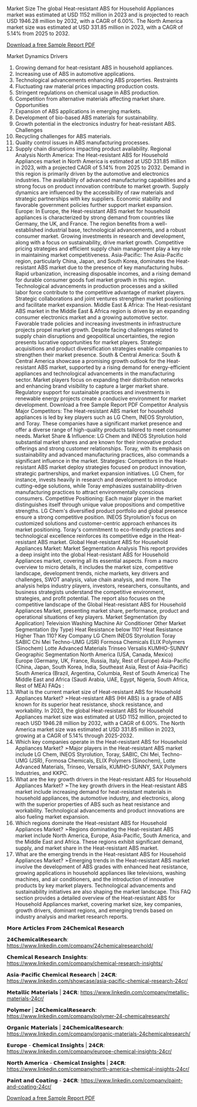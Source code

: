 Market Size
The global Heat-resistant ABS for Household Appliances market was estimated at USD 1152 million in 2023 and is projected to reach USD 1946.28 million by 2032, with a CAGR of 6.00%.
The North America market size was estimated at USD 331.85 million in 2023, with a CAGR of 5.14% from 2025 to 2032.

[Download a free Sample Report PDF](https://www.24chemicalresearch.com/download-sample/288918/global-heatresistant-abs-for-household-appliances-forecast-market-2025-2032-959)

Market Dynamics
Drivers
1. Growing demand for heat-resistant ABS in household appliances.
2. Increasing use of ABS in automotive applications.
3. Technological advancements enhancing ABS properties.
Restraints
1. Fluctuating raw material prices impacting production costs.
2. Stringent regulations on chemical usage in ABS production.
3. Competition from alternative materials affecting market share.
Opportunities
1. Expansion of ABS applications in emerging markets.
2. Development of bio-based ABS materials for sustainability.
3. Growth potential in the electronics industry for heat-resistant ABS.
Challenges
1. Recycling challenges for ABS materials.
2. Quality control issues in ABS manufacturing processes.
3. Supply chain disruptions impacting product availability.
Regional Analysis
North America: The Heat-resistant ABS for Household Appliances market in North America is estimated at USD 331.85 million in 2023, with a projected CAGR of 5.14% from 2025 to 2032. Demand in this region is primarily driven by the automotive and electronics industries. The availability of advanced manufacturing capabilities and a strong focus on product innovation contribute to market growth. Supply dynamics are influenced by the accessibility of raw materials and strategic partnerships with key suppliers. Economic stability and favorable government policies further support market expansion.
Europe: In Europe, the Heat-resistant ABS market for household appliances is characterized by strong demand from countries like Germany, the UK, and France. The region benefits from a well-established industrial base, technological advancements, and a robust consumer market. Growing investments in research and development, along with a focus on sustainability, drive market growth. Competitive pricing strategies and efficient supply chain management play a key role in maintaining market competitiveness.
Asia-Pacific: The Asia-Pacific region, particularly China, Japan, and South Korea, dominates the Heat-resistant ABS market due to the presence of key manufacturing hubs. Rapid urbanization, increasing disposable incomes, and a rising demand for durable consumer goods fuel market growth in this region. Technological advancements in production processes and a skilled labor force contribute to the competitive advantage of market players. Strategic collaborations and joint ventures strengthen market positioning and facilitate market expansion.
Middle East & Africa: The Heat-resistant ABS market in the Middle East & Africa region is driven by an expanding consumer electronics market and a growing automotive sector. Favorable trade policies and increasing investments in infrastructure projects propel market growth. Despite facing challenges related to supply chain disruptions and geopolitical uncertainties, the region presents lucrative opportunities for market players. Strategic acquisitions and product diversification strategies enable companies to strengthen their market presence.
South & Central America: South & Central America showcase a promising growth outlook for the Heat-resistant ABS market, supported by a rising demand for energy-efficient appliances and technological advancements in the manufacturing sector. Market players focus on expanding their distribution networks and enhancing brand visibility to capture a larger market share. Regulatory support for sustainable practices and investments in renewable energy projects create a conducive environment for market development.
Download a free Sample Report PDF
Competitor Analysis
Major Competitors: The Heat-resistant ABS market for household appliances is led by key players such as LG Chem, INEOS Styrolution, and Toray. These companies have a significant market presence and offer a diverse range of high-quality products tailored to meet consumer needs.
Market Share & Influence: LG Chem and INEOS Styrolution hold substantial market shares and are known for their innovative product offerings and strong customer relationships. Toray, with its emphasis on sustainability and advanced manufacturing practices, also commands a significant influence in the market.
Strategies: Competitors in the Heat-resistant ABS market deploy strategies focused on product innovation, strategic partnerships, and market expansion initiatives. LG Chem, for instance, invests heavily in research and development to introduce cutting-edge solutions, while Toray emphasizes sustainability-driven manufacturing practices to attract environmentally conscious consumers.
Competitive Positioning: Each major player in the market distinguishes itself through unique value propositions and competitive strengths. LG Chem's diversified product portfolio and global presence ensure a strong competitive position. INEOS Styrolution's focus on customized solutions and customer-centric approach enhances its market positioning. Toray's commitment to eco-friendly practices and technological excellence reinforces its competitive edge in the Heat-resistant ABS market.
Global Heat-resistant ABS for Household Appliances Market: Market Segmentation Analysis
This report provides a deep insight into the global Heat-resistant ABS for Household Appliances market, covering all its essential aspects. From a macro overview to micro details, it includes the market size, competitive landscape, development trends, niche markets, key drivers and challenges, SWOT analysis, value chain analysis, and more.
The analysis helps industry players, investors, researchers, consultants, and business strategists understand the competitive environment, strategies, and profit potential. The report also focuses on the competitive landscape of the Global Heat-resistant ABS for Household Appliances Market, presenting market share, performance, product and operational situations of key players.
Market Segmentation (by Application)
Television
Washing Machine
Air Conditioner
Other
Market Segmentation (by Type)
Heat Resistance below 110?
Heat Resistance Higher Than 110?
Key Company
LG Chem
INEOS Styrolution
Toray
SABIC
Chi Mei
Techno-UMG (JSR)
Formosa Chemicals
ELIX Polymers (Sinochem)
Lotte Advanced Materials
Trinseo
Versalis
KUMHO-SUNNY
Geographic Segmentation
North America (USA, Canada, Mexico)
Europe (Germany, UK, France, Russia, Italy, Rest of Europe)
Asia-Pacific (China, Japan, South Korea, India, Southeast Asia, Rest of Asia-Pacific)
South America (Brazil, Argentina, Columbia, Rest of South America)
The Middle East and Africa (Saudi Arabia, UAE, Egypt, Nigeria, South Africa, Rest of MEA)
 FAQs :
1. What is the current market size of Heat-resistant ABS for Household Appliances Market?
➣Heat-resistant ABS (HH ABS) is a grade of ABS known for its superior heat resistance, shock resistance, and workability. In 2023, the global Heat-resistant ABS for Household Appliances market size was estimated at USD 1152 million, projected to reach USD 1946.28 million by 2032, with a CAGR of 6.00%. The North America market size was estimated at USD 331.85 million in 2023, growing at a CAGR of 5.14% through 2025-2032.
2. Which key companies operate in the Heat-resistant ABS for Household Appliances Market?
➣Major players in the Heat-resistant ABS market include LG Chem, INEOS Styrolution, Toray, SABIC, Chi Mei, Techno-UMG (JSR), Formosa Chemicals, ELIX Polymers (Sinochem), Lotte Advanced Materials, Trinseo, Versalis, KUMHO-SUNNY, SAX Polymers Industries, and KKPC.
3. What are the key growth drivers in the Heat-resistant ABS for Household Appliances Market?
➣The key growth drivers in the Heat-resistant ABS market include increasing demand for heat-resistant materials in household appliances, the automotive industry, and electronics, along with the superior properties of ABS such as heat resistance and workability. Technological advancements and product innovations are also fueling market expansion.
4. Which regions dominate the Heat-resistant ABS for Household Appliances Market?
➣Regions dominating the Heat-resistant ABS market include North America, Europe, Asia-Pacific, South America, and the Middle East and Africa. These regions exhibit significant demand, supply, and market share in the Heat-resistant ABS market.
5. What are the emerging trends in the Heat-resistant ABS for Household Appliances Market?
➣Emerging trends in the Heat-resistant ABS market involve the development of ABS grades with enhanced heat resistance, growing applications in household appliances like televisions, washing machines, and air conditioners, and the introduction of innovative products by key market players. Technological advancements and sustainability initiatives are also shaping the market landscape. This FAQ section provides a detailed overview of the Heat-resistant ABS for Household Appliances market, covering market size, key companies, growth drivers, dominant regions, and emerging trends based on industry analysis and market research reports.

𝗠𝗼𝗿𝗲 𝗔𝗿𝘁𝗶𝗰𝗹𝗲𝘀 𝗙𝗿𝗼𝗺 𝟮𝟰𝗖𝗵𝗲𝗺𝗶𝗰𝗮𝗹 𝗥𝗲𝘀𝗲𝗮𝗿𝗰𝗵

𝟮𝟰𝗖𝗵𝗲𝗺𝗶𝗰𝗮𝗹𝗥𝗲𝘀𝗲𝗮𝗿𝗰𝗵: https://www.linkedin.com/company/24chemicalresearchold/

𝗖𝗵𝗲𝗺𝗶𝗰𝗮𝗹 𝗥𝗲𝘀𝗲𝗮𝗿𝗰𝗵 𝗜𝗻𝘀𝗶𝗴𝗵𝘁𝘀: https://www.linkedin.com/company/chemical-research-insights/

𝗔𝘀𝗶𝗮-𝗣𝗮𝗰𝗶𝗳𝗶𝗰 𝗖𝗵𝗲𝗺𝗶𝗰𝗮𝗹 𝗥𝗲𝘀𝗲𝗮𝗿𝗰𝗵 | 𝟮𝟰𝗖𝗥: https://www.linkedin.com/showcase/asia-pacific-chemical-research-24cr/

𝗠𝗲𝘁𝗮𝗹𝗹𝗶𝗰 𝗠𝗮𝘁𝗲𝗿𝗶𝗮𝗹𝘀 | 𝟮𝟰𝗖𝗥: https://www.linkedin.com/company/metallic-materials-24cr/

𝗣𝗼𝗹𝘆𝗺𝗲𝗿 | 𝟮𝟰𝗖𝗵𝗲𝗺𝗶𝗰𝗮𝗹𝗥𝗲𝘀𝗲𝗮𝗿𝗰𝗵: https://www.linkedin.com/company/polymer-24-chemicalresearch/

𝗢𝗿𝗴𝗮𝗻𝗶𝗰 𝗠𝗮𝘁𝗲𝗿𝗶𝗮𝗹𝘀 | 𝟮𝟰𝗖𝗵𝗲𝗺𝗶𝗰𝗮𝗹𝗥𝗲𝘀𝗲𝗮𝗿𝗰𝗵: https://www.linkedin.com/company/organic-materials-24chemicalresearch/

𝗘𝘂𝗿𝗼𝗽𝗲 - 𝗖𝗵𝗲𝗺𝗶𝗰𝗮𝗹 𝗜𝗻𝘀𝗶𝗴𝗵𝘁𝘀 | 𝟮𝟰𝗖𝗥: https://www.linkedin.com/company/europe-chemical-insights-24cr/

𝗡𝗼𝗿𝘁𝗵 𝗔𝗺𝗲𝗿𝗶𝗰𝗮 - 𝗖𝗵𝗲𝗺𝗶𝗰𝗮𝗹 𝗜𝗻𝘀𝗶𝗴𝗵𝘁𝘀 | 𝟮𝟰𝗖𝗥: https://www.linkedin.com/company/north-america-chemical-insights-24cr/

𝗣𝗮𝗶𝗻𝘁 𝗮𝗻𝗱 𝗖𝗼𝗮𝘁𝗶𝗻𝗴 - 𝟮𝟰𝗖𝗥: https://www.linkedin.com/company/paint-and-coating-24cr/

[Download a free Sample Report PDF](https://www.24chemicalresearch.com/download-sample/288918/global-heatresistant-abs-for-household-appliances-forecast-market-2025-2032-959)
